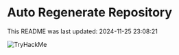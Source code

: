 # Auto Regenerate Repository

This README was last updated: 2024-11-25 23:08:21

 ![TryHackMe](https://tryhackme.com/badge/533634)